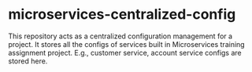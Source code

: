 # microservices-centralized-config
This repository acts as a centralized configuration management for a project. It stores all the configs of services built in Microservices training assignment project. E.g., customer service, account service configs are stored here.
